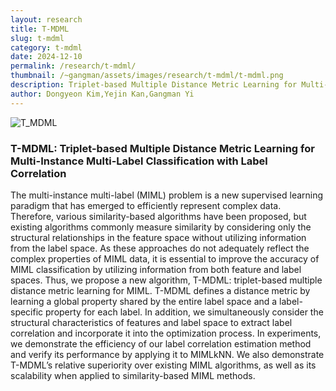 ```yaml
---
layout: research
title: T-MDML
slug: t-mdml
category: t-mdml
date: 2024-12-10
permalink: /research/t-mdml/
thumbnail: /~gangman/assets/images/research/t-mdml/t-mdml.png
description: Triplet-based Multiple Distance Metric Learning for Multi-Instance Multi-Label Classification with Label Correlation
author: Dongyeon Kim,Yejin Kan,Gangman Yi
---
```


![T_MDML](/~gangman/assets/images/research/t-mdml/t-mdml.png)

### T-MDML: Triplet-based Multiple Distance Metric Learning for Multi-Instance Multi-Label Classification with Label Correlation

The multi-instance multi-label (MIML) problem is a new supervised learning paradigm that has emerged to efficiently represent complex data. Therefore, various similarity-based algorithms have been proposed, but existing algorithms commonly measure similarity by considering only the structural relationships in the feature space without utilizing information from the label space. As these approaches do not adequately reflect the complex properties of MIML data, it is essential to improve the accuracy of MIML classification by utilizing information from both feature and label spaces. Thus,
we propose a new algorithm, T-MDML: triplet-based multiple distance metric learning for MIML. T-MDML defines a distance metric by learning a global property shared by the entire label space and a label-specific property for each label. In addition, we simultaneously consider the structural characteristics of features and label space to extract label correlation and incorporate it into the optimization process. In experiments, we demonstrate the efficiency of our label correlation estimation method and verify its performance by applying it to MIMLkNN. We also demonstrate T-MDML’s relative superiority over existing MIML algorithms, as well as its scalability when applied to similarity-based MIML methods.
